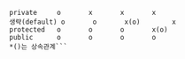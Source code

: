 ```접근 제한자	같은 클래스	같은 패키지	자식 클래스	다른 패키지
private		o		x		x		x		
생략(default)	o		o		x(o)		x
protected	o		o		o		x(o)	
public		o		o		o		o
*()는 상속관계```
